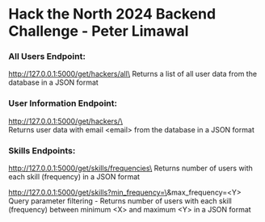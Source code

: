 # Hack the North 2024 Backend Challenge - Peter Limawal

### All Users Endpoint:
http://127.0.0.1:5000/get/hackers/all\
Returns a list of all user data from the database in a JSON format

### User Information Endpoint:
http://127.0.0.1:5000/get/hackers/\<email>\
Returns user data with email \<email> from the database in a JSON format  

### Skills Endpoints:
http://127.0.0.1:5000/get/skills/frequencies\
Returns number of users with each skill (frequency) in a JSON format

http://127.0.0.1:5000/get/skills?min_frequency=\<X>&max_frequency=\<Y>\
Query parameter filtering - Returns number of users with each skill (frequency) between minimum \<X> and maximum \<Y> in a JSON format
